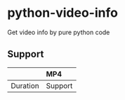# python-video-info
Get video info by pure python code

## Support

| | MP4 |
| :--- | :--- |
| Duration | Support |
